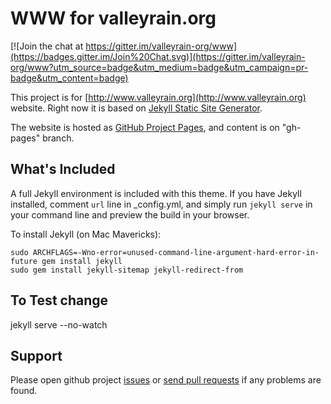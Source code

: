 # WWW for valleyrain.org

[![Join the chat at https://gitter.im/valleyrain-org/www](https://badges.gitter.im/Join%20Chat.svg)](https://gitter.im/valleyrain-org/www?utm_source=badge&utm_medium=badge&utm_campaign=pr-badge&utm_content=badge)

This project is for [http://www.valleyrain.org](http://www.valleyrain.org) website. Right now it is based on [Jekyll Static Site Generator](http://jekyllrb.com/).

The website is hosted as [GitHub Project Pages](https://pages.github.com), and content is on "gh-pages" branch.

## What's Included

A full Jekyll environment is included with this theme. If you have Jekyll installed, comment `url` line in _config.yml, and simply run `jekyll serve` in your command line and preview the build in your browser. 

To install Jekyll (on Mac Mavericks):
```
sudo ARCHFLAGS=-Wno-error=unused-command-line-argument-hard-error-in-future gem install jekyll
sudo gem install jekyll-sitemap jekyll-redirect-from
```

## To Test change

   jekyll serve --no-watch

## Support

Please open github project [issues](https://github.com/valleyrain-org/www/issues/new) or [send pull requests](https://help.github.com/articles/using-pull-requests/) if any problems are found.
